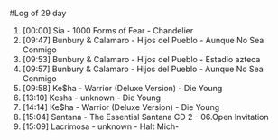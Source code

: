 #Log of 29 day

1. [00:00] Sia - 1000 Forms of Fear - Chandelier
1. [09:47] Bunbury & Calamaro - Hijos del Pueblo - Aunque No Sea Conmigo
1. [09:53] Bunbury & Calamaro - Hijos del Pueblo - Estadio azteca
1. [09:57] Bunbury & Calamaro - Hijos del Pueblo - Aunque No Sea Conmigo
1. [09:58] Ke$ha - Warrior (Deluxe Version) - Die Young
1. [13:10] Kesha - unknown - Die Young
1. [14:14] Ke$ha - Warrior (Deluxe Version) - Die Young
1. [15:04] Santana - The Essential Santana CD 2 - 06.Open Invitation
1. [15:09] Lacrimosa - unknown - Halt Mich-
